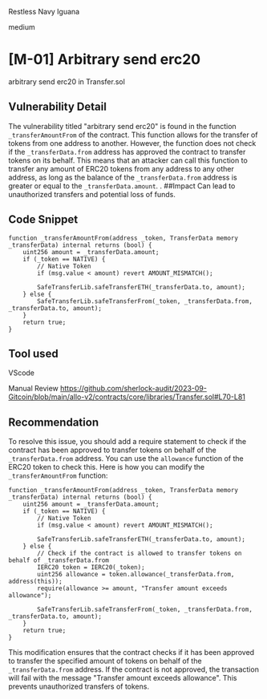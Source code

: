 Restless Navy Iguana

medium

# [M-01] Arbitrary send erc20
arbitrary send erc20 in Transfer.sol
## Vulnerability Detail
The vulnerability titled "arbitrary send erc20" is found in the function `_transferAmountFrom` of the contract. This function allows for the transfer of tokens from one address to another. However, the function does not check if the `_transferData.from` address has approved the contract to transfer tokens on its behalf. This means that an attacker can call this function to transfer any amount of ERC20 tokens from any address to any other address, as long as the balance of the `_transferData.from` address is greater or equal to the `_transferData.amount`. .
##Impact
Can lead to unauthorized transfers and potential loss of funds.
## Code Snippet
    function _transferAmountFrom(address _token, TransferData memory _transferData) internal returns (bool) {
        uint256 amount = _transferData.amount;
        if (_token == NATIVE) {
            // Native Token
            if (msg.value < amount) revert AMOUNT_MISMATCH();

            SafeTransferLib.safeTransferETH(_transferData.to, amount);
        } else {
            SafeTransferLib.safeTransferFrom(_token, _transferData.from, _transferData.to, amount);
        }
        return true;
    }
## Tool used
VScode

Manual Review
https://github.com/sherlock-audit/2023-09-Gitcoin/blob/main/allo-v2/contracts/core/libraries/Transfer.sol#L70-L81
## Recommendation
To resolve this issue, you should add a require statement to check if the contract has been approved to transfer tokens on behalf of the `_transferData.from` address. You can use the `allowance` function of the ERC20 token to check this. Here is how you can modify the `_transferAmountFrom` function:

```solidity
function _transferAmountFrom(address _token, TransferData memory _transferData) internal returns (bool) {
    uint256 amount = _transferData.amount;
    if (_token == NATIVE) {
        // Native Token
        if (msg.value < amount) revert AMOUNT_MISMATCH();

        SafeTransferLib.safeTransferETH(_transferData.to, amount);
    } else {
        // Check if the contract is allowed to transfer tokens on behalf of _transferData.from
        IERC20 token = IERC20(_token);
        uint256 allowance = token.allowance(_transferData.from, address(this));
        require(allowance >= amount, "Transfer amount exceeds allowance");

        SafeTransferLib.safeTransferFrom(_token, _transferData.from, _transferData.to, amount);
    }
    return true;
}
```

This modification ensures that the contract checks if it has been approved to transfer the specified amount of tokens on behalf of the `_transferData.from` address. If the contract is not approved, the transaction will fail with the message "Transfer amount exceeds allowance". This prevents unauthorized transfers of tokens.


